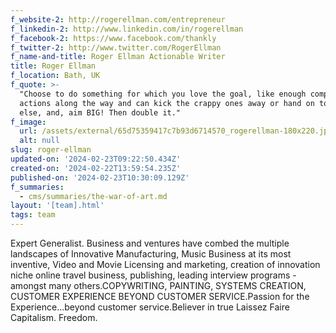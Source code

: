 ```yaml
---
f_website-2: http://rogerellman.com/entrepreneur
f_linkedin-2: http://www.linkedin.com/in/rogerellman
f_facebook-2: https://www.facebook.com/thankly
f_twitter-2: http://www.twitter.com/RogerEllman
f_name-and-title: Roger Ellman Actionable Writer
title: Roger Ellman
f_location: Bath, UK
f_quote: >-
  "Choose to do something for which you love the goal, like enough component
  actions along the way and can kick the crappy ones away or hand on to someone
  else, and, aim BIG! Then double it."
f_image:
  url: /assets/external/65d75359417c7b93d6714570_rogerellman-180x220.jpeg
  alt: null
slug: roger-ellman
updated-on: '2024-02-23T09:22:50.434Z'
created-on: '2024-02-22T13:59:54.235Z'
published-on: '2024-02-23T10:30:09.129Z'
f_summaries:
  - cms/summaries/the-war-of-art.md
layout: '[team].html'
tags: team
---
```


Expert Generalist. Business and ventures have combed the multiple landscapes of Innovative Manufacturing, Music Business at its most inventive, Video and Movie Licensing and marketing, creation of innovation niche online travel business, publishing, leading interview programs - amongst many others.COPYWRITING, PAINTING, SYSTEMS CREATION, CUSTOMER EXPERIENCE BEYOND CUSTOMER SERVICE.Passion for the Experience...beyond customer service.Believer in true Laissez Faire Capitalism. Freedom.
